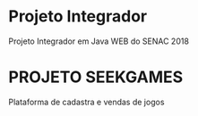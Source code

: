 # Projeto Integrador
Projeto Integrador em Java WEB do SENAC 2018

# PROJETO SEEKGAMES 
Plataforma de cadastra e vendas de jogos